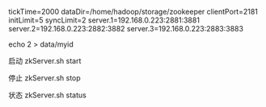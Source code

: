 tickTime=2000
dataDir=/home/hadoop/storage/zookeeper
clientPort=2181
initLimit=5
syncLimit=2
server.1=192.168.0.223:2881:3881
server.2=192.168.0.223:2882:3882
server.3=192.168.0.223:2883:3883

echo 2 > data/myid

启动
zkServer.sh start

停止
zkServer.sh stop

状态
zkServer.sh status